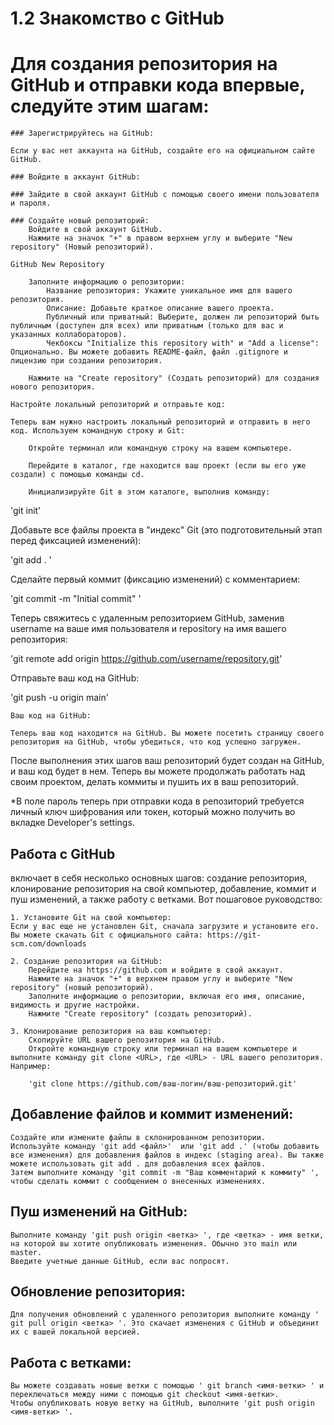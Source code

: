 # 1.2 Знакомство с GitHub



# Для создания репозитория на GitHub и отправки кода впервые, следуйте этим шагам:

    ### Зарегистрируйтесь на GitHub:

    Если у вас нет аккаунта на GitHub, создайте его на официальном сайте GitHub.

    ### Войдите в аккаунт GitHub:

    ### Зайдите в свой аккаунт GitHub с помощью своего имени пользователя и пароля.

    ### Создайте новый репозиторий:
        Войдите в свой аккаунт GitHub.
        Нажмите на значок "+" в правом верхнем углу и выберите "New repository" (Новый репозиторий).

    GitHub New Repository

        Заполните информацию о репозитории:
            Название репозитория: Укажите уникальное имя для вашего репозитория.
            Описание: Добавьте краткое описание вашего проекта.
            Публичный или приватный: Выберите, должен ли репозиторий быть публичным (доступен для всех) или приватным (только для вас и указанных коллабораторов).
            Чекбоксы "Initialize this repository with" и "Add a license": Опционально. Вы можете добавить README-файл, файл .gitignore и лицензию при создании репозитория.

        Нажмите на "Create repository" (Создать репозиторий) для создания нового репозитория.

    Настройте локальный репозиторий и отправьте код:

    Теперь вам нужно настроить локальный репозиторий и отправить в него код. Используем командную строку и Git:

        Откройте терминал или командную строку на вашем компьютере.

        Перейдите в каталог, где находится ваш проект (если вы его уже создали) с помощью команды cd.

        Инициализируйте Git в этом каталоге, выполнив команду:

'git init'

Добавьте все файлы проекта в "индекс" Git (это подготовительный этап перед фиксацией изменений):

'git add . '

Сделайте первый коммит (фиксацию изменений) с комментарием:

'git commit -m "Initial commit" '

Теперь свяжитесь с удаленным репозиторием GitHub, заменив username на ваше имя пользователя и repository на имя вашего репозитория:

'git remote add origin https://github.com/username/repository.git'


Отправьте ваш код на GitHub:

'git push -u origin main'

    Ваш код на GitHub:

    Теперь ваш код находится на GitHub. Вы можете посетить страницу своего репозитория на GitHub, чтобы убедиться, что код успешно загружен.

После выполнения этих шагов ваш репозиторий будет создан на GitHub, и ваш код будет в нем. Теперь вы можете продолжать работать над своим проектом, делать коммиты и пушить их в ваш репозиторий.

*В поле пароль теперь при отправки кода в репозиторий требуется личный ключ шифрования или токен, который можно получить во вкладке Developer's settings.


## Работа с GitHub 
включает в себя несколько основных шагов: создание репозитория, клонирование репозитория на свой компьютер, добавление, коммит и пуш изменений, а также работу с ветками. Вот пошаговое руководство:

    1. Установите Git на свой компьютер:
    Если у вас еще не установлен Git, сначала загрузите и установите его. Вы можете скачать Git с официального сайта: https://git-scm.com/downloads

    2. Создание репозитория на GitHub:
        Перейдите на https://github.com и войдите в свой аккаунт.
        Нажмите на значок "+" в верхнем правом углу и выберите "New repository" (новый репозиторий).
        Заполните информацию о репозитории, включая его имя, описание, видимость и другие настройки.
        Нажмите "Create repository" (создать репозиторий).

    3. Клонирование репозитория на ваш компьютер:
        Скопируйте URL вашего репозитория на GitHub.
        Откройте командную строку или терминал на вашем компьютере и выполните команду git clone <URL>, где <URL> - URL вашего репозитория. Например:

        'git clone https://github.com/ваш-логин/ваш-репозиторий.git'



## Добавление файлов и коммит изменений:

    Создайте или измените файлы в склонированном репозитории.
    Используйте команду 'git add <файл>'  или 'git add .' (чтобы добавить все изменения) для добавления файлов в индекс (staging area). Вы также можете использовать git add . для добавления всех файлов.
    Затем выполните команду 'git commit -m "Ваш комментарий к коммиту" ', чтобы сделать коммит с сообщением о внесенных изменениях.

## Пуш изменений на GitHub:

    Выполните команду 'git push origin <ветка> ', где <ветка> - имя ветки, на которой вы хотите опубликовать изменения. Обычно это main или master.
    Введите учетные данные GitHub, если вас попросят.

## Обновление репозитория:

    Для получения обновлений с удаленного репозитория выполните команду ' git pull origin <ветка> '. Это скачает изменения с GitHub и объединит их с вашей локальной версией.

## Работа с ветками:

    Вы можете создавать новые ветки с помощью ' git branch <имя-ветки> ' и переключаться между ними с помощью git checkout <имя-ветки>.
    Чтобы опубликовать новую ветку на GitHub, выполните 'git push origin <имя-ветки> '.